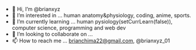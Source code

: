 - 👋 Hi, I’m @brianxyz
- 👀 I’m interested in ... human anatomy&physiology, coding, anime, sports.
- 🌱 I’m currently learning ... human pysiology(setCurrLearn(false)), computer science, programming and web dev
- 💞️ I’m looking to collaborate on ...
- 📫 How to reach me ... brianchima22@gmail.com, @brianxyz_01

<!---
brianxyz3/brianxyz3 is a ✨ special ✨ repository because its `README.md` (this file) appears on your GitHub profile.
You can click the Preview link to take a look at your changes.
--->
